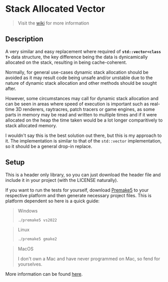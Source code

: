 # Stack Allocated Vector
> Visit the [wiki](https://github.com/KamilKrauze/StackVector/wiki) for more information

## Description
A very similar and easy replacement where required of <b>``std::vector<class T>``</b> data structure, the key difference being the data is dynicamically allocated on the stack, resulting in being cache-coherent.

Normally, for general use-cases dynamic stack allocation should be avoided as it may result code being unsafe and/or unstable due to the nature of dynamic stack allocation and other methods should be sought after.

However, some circumstances may call for dynamic stack allocation and can be seen in areas where speed of execution is important such as real-time 3D renderers, raytracres, patch tracers or game engines, as some parts in memory may be read and written to multiple times and if it were allocated on the heap the time taken would be a lot longer comparitively to stack allocated memory.

I wouldn't say this is the best solution out there, but this is my approach to it. The implementation is similar to that of the `std::vector` implementation, so it should be a general drop-in replace.

## Setup
This is a header only library, so you can just download the header file and include it in your project (with the LICENSE naturally).

If you want to run the tests for yourself, download [Premake5](https://premake.github.io/) to your respective platform and then generate necessary project files.
This is platform dependent so here is a quick guide:
> Windows
> ```bat
> ./premake5 vs2022
> ```

> Linux
> ```bash
> ./premake5 gmake2
> ```

> MacOS
> 
> I don't own a Mac and have never programmed on Mac, so fend for yourselves.

More information can be found [here](https://premake.github.io/docs/Using-Premake/#using-premake-to-generate-project-files).
